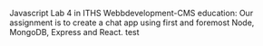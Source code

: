 Javascript Lab 4 in ITHS Webbdevelopment-CMS education:
Our assignment is to create a chat app using first and foremost Node, MongoDB, Express and React.
test
